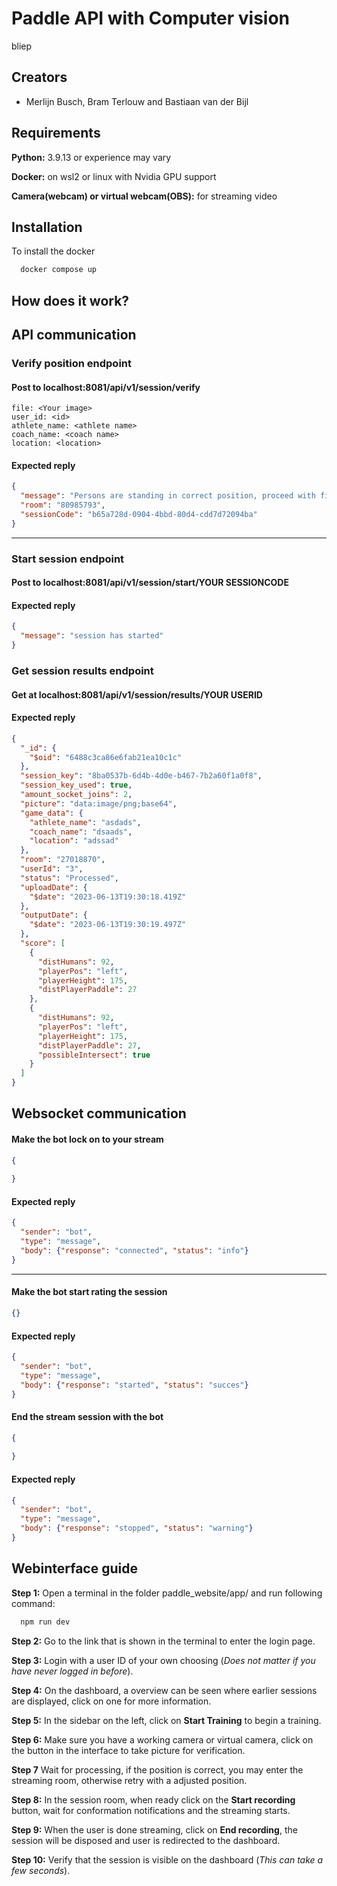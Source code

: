 
# Paddle API with Computer vision

bliep


## Creators

- Merlijn Busch, Bram Terlouw and Bastiaan van der Bijl


## Requirements

**Python:** 3.9.13 or experience may vary

**Docker:** on wsl2 or linux with Nvidia GPU support

**Camera(webcam) or virtual webcam(OBS):** for streaming video 

## Installation

To install the docker

```bash
  docker compose up
```
## How does it work?


## API communication



### Verify position endpoint


#### Post to localhost:8081/api/v1/session/verify
```formdata
file: <Your image>
user_id: <id>
athlete_name: <athlete name>
coach_name: <coach name>
location: <location>
```
#### Expected reply
```json
{
  "message": "Persons are standing in correct position, proceed with filming!",
  "room": "80985793",
  "sessionCode": "b65a728d-0904-4bbd-80d4-cdd7d72094ba"
}
```
---
### Start session endpoint


#### Post to localhost:8081/api/v1/session/start/YOUR SESSIONCODE

#### Expected reply
```json
{
  "message": "session has started"
}
```

### Get session results endpoint


#### Get at localhost:8081/api/v1/session/results/YOUR USERID

#### Expected reply
```json
{
  "_id": {
    "$oid": "6488c3ca86e6fab21ea10c1c"
  },
  "session_key": "8ba0537b-6d4b-4d0e-b467-7b2a60f1a0f8",
  "session_key_used": true,
  "amount_socket_joins": 2,
  "picture": "data:image/png;base64",
  "game_data": {
    "athlete_name": "asdads",
    "coach_name": "dsaads",
    "location": "adssad"
  },
  "room": "27018870",
  "userId": "3",
  "status": "Processed",
  "uploadDate": {
    "$date": "2023-06-13T19:30:18.419Z"
  },
  "outputDate": {
    "$date": "2023-06-13T19:30:19.497Z"
  },
  "score": [
    {
      "distHumans": 92,
      "playerPos": "left",
      "playerHeight": 175,
      "distPlayerPaddle": 27
    },
    {
      "distHumans": 92,
      "playerPos": "left",
      "playerHeight": 175,
      "distPlayerPaddle": 27,
      "possibleIntersect": true
    }
  ]
}
```


## Websocket communication


#### Make the bot lock on to your stream
```json
{
    
}
```
#### Expected reply
```json
{
  "sender": "bot",
  "type": "message",
  "body": {"response": "connected", "status": "info"}
}
```

---


#### Make the bot start rating the session
```json
{}
```
#### Expected reply
```json
{
  "sender": "bot",
  "type": "message",
  "body": {"response": "started", "status": "succes"}
}
```

#### End the stream session with the bot
```json
{
    
}
```
#### Expected reply
```json
{
  "sender": "bot",
  "type": "message",
  "body": {"response": "stopped", "status": "warning"}
}
```
## Webinterface guide

**Step 1:** Open a terminal in the folder paddle_website/app/ and run following command:
```bash
  npm run dev
```

**Step 2:** Go to the link that is shown in the terminal to enter the login page.

**Step 3:** Login with a user ID of your own choosing (_Does not matter if you have never logged in before_).

**Step 4:** On the dashboard, a overview can be seen where earlier sessions are displayed, click on one for more information.

**Step 5:** In the sidebar on the left, click on **Start Training** to begin a training.

**Step 6:** Make sure you have a working camera or virtual camera, click on the button in the interface to take picture for verification.

**Step 7** Wait for processing, if the position is correct, you may enter the streaming room, otherwise retry with a adjusted position.

**Step 8:** In the session room, when ready click on the **Start recording** button, wait for conformation notifications and the streaming starts.

**Step 9:** When the user is done streaming, click on **End recording**, the session will be disposed and user is redirected to the dashboard.

**Step 10:** Verify that the session is visible on the dashboard (_This can take a few seconds_).